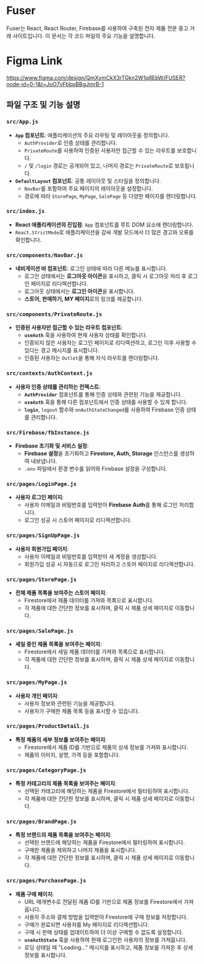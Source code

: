 # Fuser

Fuser는 React, React Router, Firebase를 사용하여 구축된 전자 제품 전문 중고 거래 사이트입니다. 이 문서는 각 코드 파일의 주요 기능을 설명합니다.


# Figma Link

https://www.figma.com/design/QmXvmCkX3rTGkn2W1q8EbW/FUSER?node-id=0-1&t=JoO7vFbbpBBgJmrB-1


## 파일 구조 및 기능 설명

### `src/App.js`

- **`App` 컴포넌트**: 애플리케이션의 주요 라우팅 및 레이아웃을 정의합니다.
  - `AuthProvider`로 인증 상태를 관리합니다.
  - `PrivateRoute`를 사용하여 인증된 사용자만 접근할 수 있는 라우트를 보호합니다.
  - `/` 및 `/login` 경로는 공개되어 있고, 나머지 경로는 `PrivateRoute`로 보호됩니다.
- **`DefaultLayout` 컴포넌트**: 공통 레이아웃 및 스타일을 정의합니다.
  - `NavBar`를 포함하여 주요 페이지의 레이아웃을 설정합니다.
  - 경로에 따라 `StorePage`, `MyPage`, `SalePage` 등 다양한 페이지를 렌더링합니다.

### `src/index.js`

- **React 애플리케이션의 진입점**: `App` 컴포넌트를 루트 DOM 요소에 렌더링합니다.
- `React.StrictMode`로 애플리케이션을 감싸 개발 모드에서 더 많은 경고와 오류를 확인합니다.

### `src/components/NavBar.js`

- **네비게이션 바 컴포넌트**: 로그인 상태에 따라 다른 메뉴를 표시합니다.
  - 로그인 상태에서는 **로그아웃 아이콘**을 표시하고, 클릭 시 로그아웃 처리 후 로그인 페이지로 리디렉션합니다.
  - 로그아웃 상태에서는 **로그인 아이콘**을 표시합니다.
  - **스토어, 판매하기, MY 페이지**로의 링크를 제공합니다.

### `src/components/PrivateRoute.js`

- **인증된 사용자만 접근할 수 있는 라우트 컴포넌트**:
  - **`useAuth`** 훅을 사용하여 현재 사용자 상태를 확인합니다.
  - 인증되지 않은 사용자는 로그인 페이지로 리디렉션하고, 로그인 이후 사용할 수 있다는 경고 메시지를 표시합니다.
  - 인증된 사용자는 `Outlet`을 통해 자식 라우트를 렌더링합니다.

### `src/contexts/AuthContext.js`

- **사용자 인증 상태를 관리하는 컨텍스트**:
  - **`AuthProvider`** 컴포넌트를 통해 인증 상태와 관련된 기능을 제공합니다.
  - **`useAuth`** 훅을 통해 다른 컴포넌트에서 인증 상태를 사용할 수 있게 합니다.
  - **`login`**, `logout` 함수와 `onAuthStateChanged`를 사용하여 Firebase 인증 상태를 관리합니다.

### `src/Firebase/fbInstance.js`

- **Firebase 초기화 및 서비스 설정**:
  - **Firebase 설정**을 초기화하고 **Firestore, Auth, Storage** 인스턴스를 생성하여 내보냅니다.
  - `.env` 파일에서 환경 변수를 읽어와 Firebase 설정을 구성합니다.

### `src/pages/LoginPage.js`

- **사용자 로그인 페이지**:
  - 사용자 이메일과 비밀번호를 입력받아 **Firebase Auth**를 통해 로그인 처리합니다.
  - 로그인 성공 시 스토어 페이지로 리디렉션합니다.

### `src/pages/SignUpPage.js`

- **사용자 회원가입 페이지**:
  - 사용자 이메일과 비밀번호를 입력받아 새 계정을 생성합니다.
  - 회원가입 성공 시 자동으로 로그인 처리하고 스토어 페이지로 리디렉션합니다.

### `src/pages/StorePage.js`

- **전체 제품 목록을 보여주는 스토어 페이지**:
  - Firestore에서 제품 데이터를 가져와 목록으로 표시합니다.
  - 각 제품에 대한 간단한 정보를 표시하며, 클릭 시 제품 상세 페이지로 이동합니다.

### `src/pages/SalePage.js`

- **세일 중인 제품 목록을 보여주는 페이지**:
  - Firestore에서 세일 제품 데이터를 가져와 목록으로 표시합니다.
  - 각 제품에 대한 간단한 정보를 표시하며, 클릭 시 제품 상세 페이지로 이동합니다.

### `src/pages/MyPage.js`

- **사용자 개인 페이지**:
  - 사용자 정보와 관련된 기능을 제공합니다.
  - 사용자가 구매한 제품 목록 등을 표시할 수 있습니다.

### `src/pages/ProductDetail.js`

- **특정 제품의 세부 정보를 보여주는 페이지**:
  - Firestore에서 제품 ID를 기반으로 제품의 상세 정보를 가져와 표시합니다.
  - 제품의 이미지, 설명, 가격 등을 포함합니다.

### `src/pages/CategoryPage.js`

- **특정 카테고리의 제품 목록을 보여주는 페이지**:
  - 선택된 카테고리에 해당하는 제품을 Firestore에서 필터링하여 표시합니다.
  - 각 제품에 대한 간단한 정보를 표시하며, 클릭 시 제품 상세 페이지로 이동합니다.

### `src/pages/BrandPage.js`

- **특정 브랜드의 제품 목록을 보여주는 페이지**:
  - 선택된 브랜드에 해당하는 제품을 Firestore에서 필터링하여 표시합니다.
  - 구매한 제품을 제외하고 나머지 제품을 표시합니다.
  - 각 제품에 대한 간단한 정보를 표시하며, 클릭 시 제품 상세 페이지로 이동합니다.

### `src/pages/PurchasePage.js`

- **제품 구매 페이지**:
  - URL 매개변수로 전달된 제품 ID를 기반으로 제품 정보를 Firestore에서 가져옵니다.
  - 사용자 주소와 결제 방법을 입력받아 Firestore에 구매 정보를 저장합니다.
  - 구매가 완료되면 사용자를 My 페이지로 리디렉션합니다.
  - 구매 시 판매 상태를 업데이트하여 더 이상 구매할 수 없도록 설정합니다.
  - **`useAuthState`** 훅을 사용하여 현재 로그인한 사용자의 정보를 가져옵니다.
  - 로딩 상태일 때 "Loading..." 메시지를 표시하고, 제품 정보를 가져온 후 상세 정보를 표시합니다.
